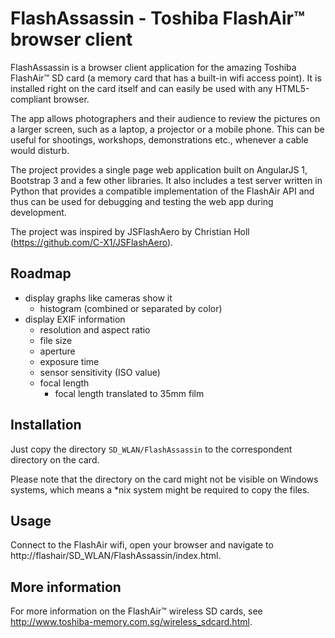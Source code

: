 # FlashAssassin - Toshiba FlashAir™ browser client


FlashAssassin is a browser client application for the amazing Toshiba
FlashAir™ SD card (a memory card that has a built-in wifi access point).
It is installed right on the card itself and can easily be used with any
HTML5-compliant browser.

The app allows photographers and their audience to review the pictures on a
larger screen, such as a laptop, a projector or a mobile phone. This can be
useful for shootings, workshops, demonstrations etc., whenever a cable would
disturb.

The project provides a single page web application built on AngularJS 1,
Bootstrap 3 and a few other libraries.
It also includes a test server written in Python that provides a compatible
implementation of the FlashAir API and thus can be used for debugging and
testing the web app during development.

The project was inspired by JSFlashAero by Christian Holl
(https://github.com/C-X1/JSFlashAero).


## Roadmap

  - display graphs like cameras show it
    - histogram (combined or separated by color)
  - display EXIF information
    - resolution and aspect ratio
    - file size
    - aperture
    - exposure time
    - sensor sensitivity (ISO value)
    - focal length
      - focal length translated to 35mm film


## Installation

Just copy the directory `SD_WLAN/FlashAssassin` to the correspondent
directory on the card.

Please note that the directory on the card might not be visible on Windows
systems, which means a *nix system might be required to copy the files.


## Usage

Connect to the FlashAir wifi, open your browser and navigate to
http://flashair/SD_WLAN/FlashAssassin/index.html.


## More information

For more information on the FlashAir™ wireless SD cards, see
http://www.toshiba-memory.com.sg/wireless_sdcard.html.
